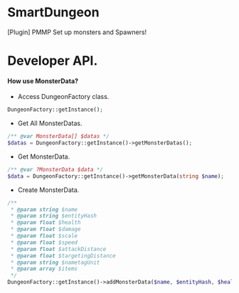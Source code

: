 # SmartDungeon
[Plugin] PMMP Set up monsters and Spawners!

# Developer API.

#### How use MonsterData?

* Access DungeonFactory class.
```php
DungeonFactory::getInstance();
```

* Get All MonsterDatas.
```php
/** @var MonsterData[] $datas */
$datas = DungeonFactory::getInstance()->getMonsterDatas();
```

* Get MonsterData.
```php
/** @var ?MonsterData $data */
$data = DungeonFactory::getInstance()->getMonsterData(string $name);
```

* Create MonsterData.
```php
/**
 * @param string $name
 * @param string $entityHash
 * @param float $health
 * @param float $damage
 * @param float $scale
 * @param float $speed
 * @param float $attackDistance
 * @param float $targetingDistance
 * @param string $nametagUnit
 * @param array $items
 */
DungeonFactory::getInstance()->addMonsterData($name, $entityHash, $health, $damage, $scale, $speed, $attackDistance, $targetingDistance, $nametagUnit, $items);
```

